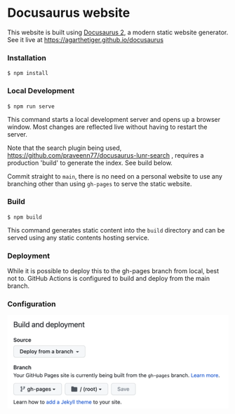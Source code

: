 # Docusaurus website

This website is built using [Docusaurus 2](https://docusaurus.io/), a modern static website generator. See it live at https://agarthetiger.github.io/docusaurus

### Installation

```
$ npm install
```

### Local Development

```
$ npm run serve
```

This command starts a local development server and opens up a browser window. Most changes are reflected live without having to restart the server.

Note that the search plugin being used, https://github.com/praveenn77/docusaurus-lunr-search , requires a production 'build' to generate the index. See build below.

Commit straight to `main`, there is no need on a personal website to use any branching other than using `gh-pages` to serve the static website.

### Build

```
$ npm build
```

This command generates static content into the `build` directory and can be served using any static contents hosting service.

### Deployment

While it is possible to deploy this to the gh-pages branch from local, best not to. GitHub Actions is configured to build and deploy from the main branch.

### Configuration

![GitHub Pages configuration](./gh-pages-config.png "GitHub Pages configuration")
